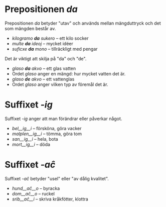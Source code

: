 # Prepositionen *da*

Prepositionen *da* betyder "utav" och används mellan mängduttryck och det som mängden består av.

- *kilogramo __da__ sukero* – ett kilo socker
- *multe __da__ ideoj* – mycket idéer 
- *suficxe __da__ mono* – tillräckligt med pengar 

Det är viktigt att skilja på "da" och "de". 

- *glaso __da__ akvo* – ett glas vatten 
 - Ordet *glaso* anger en mängd: hur mycket vatten det är.
- *glaso __de__ akvo* – ett vattenglas
 - Ordet *glaso* anger vilken typ av föremål det är.

# Suffixet *-ig*

 Suffixet *-ig* anger att man förändrar eller påverkar något. 

- *bel__ig__i* – försköna, göra vacker
- *malplen__ig__i* – tömma, göra tom
- *san__ig__i* – hela, bota
- *mort__ig__i* – döda

# Suffixet *-aĉ*

Suffixet *-aĉ* betyder "usel" eller "av dålig kvalitet".

- *hund__aĉ__o* – byracka
- *dom__aĉ__o* – ruckel
- *srib__aĉ__i* – skriva kråkfötter, klottra
 

